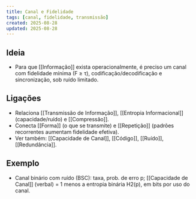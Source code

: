 ```yaml
---
title: Canal e Fidelidade
tags: [canal, fidelidade, transmissão]
created: 2025-08-28
updated: 2025-08-28
---
```


## Ideia
- Para que [[Informação]] exista operacionalmente, é preciso um canal com fidelidade mínima (F ≥ τ), codificação/decodificação e sincronização, sob ruído limitado.

## Ligações
- Relaciona [[Transmissão de Informação]], [[Entropia Informacional]] (capacidade/ruído) e [[Compressão]].
- Conecta [[Forma]] (o que se transmite) e [[Repetição]] (padrões recorrentes aumentam fidelidade efetiva).
- Ver também: [[Capacidade de Canal]], [[Código]], [[Ruído]], [[Redundância]].
## Exemplo
- Canal binário com ruído (BSC): taxa, prob. de erro p; [[Capacidade de Canal]] (verbal) = 1 menos a entropia binária H2(p), em bits por uso do canal.
